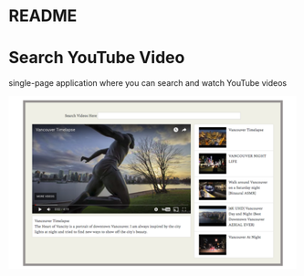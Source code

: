 # README

# Search YouTube Video
single-page application where you can search and watch YouTube videos

![Alt text](/image/image1.png)
